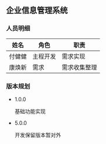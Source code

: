 ## 企业信息管理系统

### 人员明细

|姓名|角色|职责|
|---|---|---|
|付健健|主程开发|需求实现|
|康焕新|需求|需求收集整理|

### 版本规划

- 1.0.0

   基础功能实现

- 5.0.0

   开发保留版本暂对外